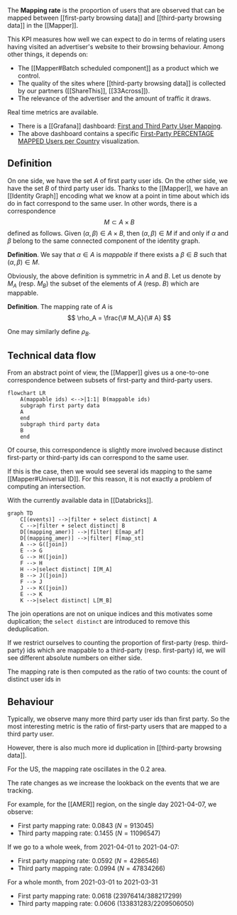 The __Mapping rate__ is the proportion of users that are observed  that can be mapped between [[first-party browsing data]] and [[third-party browsing data]] in the [[Mapper]].

This KPI measures how well we can expect to do in terms of relating users having visited an advertiser's website to their browsing behaviour. Among other things, it depends on:

- The [[Mapper#Batch scheduled component]] as a product which we control.
- The quality of the sites where [[third-party browsing data]] is collected by our partners ([[ShareThis]], [[33Across]]).
- The relevance of the advertiser and the amount of traffic it draws.

Real time metrics are available.

- There is a [[Grafana]] dashboard: [First and Third Party User Mapping](http://monitoring.affec.tv/d/RedkN1fmk/first-and-third-party-user-mapping?refresh=1h&orgId=1).
- The above dashboard contains a specific [First-Party PERCENTAGE MAPPED Users per Country](http://monitoring.affec.tv/d/RedkN1fmk/first-and-third-party-user-mapping?refresh=1h&panelId=9&fullscreen&orgId=1) visualization.

## Definition

On one side, we have the set $A$ of first party user ids. On the other side, we have the set $B$ of third party user ids. Thanks to the [[Mapper]], we have an [[Identity Graph]] encoding what we know at a point in time about which ids do in fact correspond to the same user. In other words, there is a correspondence
$$
M \subset A \times B
$$
defined as follows. Given $(\alpha, \beta) \in A \times B$, then $(\alpha, \beta) \in M$ if and only if $\alpha$ and $\beta$ belong to the same connected component of the identity graph.

__Definition__. We say that $\alpha \in A$ is _mappable_ if there exists a $\beta \in B$ such that $(\alpha, \beta) \in M$.

Obviously, the above definition is symmetric in $A$ and $B$. Let us denote by $M_A$ (resp. $M_B$) the subset of the elements of $A$ (resp. $B$) which are mappable.

__Definition__. The mapping rate of $A$ is
$$
\rho_A = \frac{\# M_A}{\# A}
$$

One may similarly define $\rho_B$.

## Technical data flow 

From an abstract point of view, the [[Mapper]] gives us a one-to-one correspondence between subsets of first-party and third-party users.

```mermaid
flowchart LR
    A(mappable ids) <-->|1:1| B(mappable ids)
    subgraph first party data
    A
    end
    subgraph third party data
    B
    end
```

Of course, this correspondence is slightly more involved because distinct first-party or third-party ids can correspond to the same user. 

If this is the case, then we would see several ids mapping to the same [[Mapper#Universal ID]]. For this reason, it is not exactly a problem of computing an intersection.

With the currently available data in [[Databricks]].

```mermaid
graph TD
    C[(events)] -->|filter + select distinct| A
    C -->|filter + select distinct| B
    D[(mapping_amer)] -->|filter| E[map_af]
    D[(mapping_amer)] -->|filter| F[map_st]
    A --> G([join])
    E --> G
    G --> H([join])
    F --> H
    H -->|select distinct| I[M_A]
    B --> J([join])
    F --> J
    J --> K([join])
    E --> K
    K -->|select distinct| L[M_B]
```

The join operations are not on unique indices and this motivates some duplication; the `select distinct` are introduced to remove this deduplication.

If we restrict ourselves to counting the proportion of first-party (resp. third-party) ids which are mappable to a third-party (resp. first-party) id, we will see different absolute numbers on either side.

The mapping rate is then computed as the ratio of two counts: the count of distinct user ids in 

## Behaviour

Typically, we observe many more third party user ids than first party. So the most interesting metric is the ratio of first-party users that are mapped to a third party user.

However, there is also much more id duplication in [[third-party browsing data]].

For the US, the mapping rate oscillates in the 0.2 area.

The rate changes as we increase the lookback on the events that we are tracking. 

For example, for the [[AMER]] region, on the single day 2021-04-07, we observe:
- First party mapping rate: $0.0843$ ($N = 913045$)
- Third party mapping rate: $0.1455$ ($N = 11096547$)

If we go to a whole week, from 2021-04-01 to 2021-04-07:
- First party mapping rate: $0.0592$ ($N = 4286546$)
- Third party mapping rate: $0.0994$ ($N = 47834266$)

For a whole month, from 2021-03-01 to 2021-03-31
- First party mapping rate: $0.0618$ ($23976414 / 388217299$)
- Third party mapping rate: $0.0606$ ($133831283 / 2209506050$)